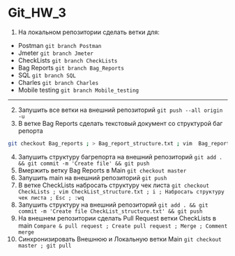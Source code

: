 # Git_HW_3
1. На локальном репозитории сделать ветки для:
- Postman `git branch Postman`
- Jmeter `git branch Jmeter`
- CheckLists `git branch CheckLists`
- Bag Reports `git branch Bag_Reports`
- SQL `git branch SQL`
- Charles `git branch Charles`
- Mobile testing `git branch Mobile_testing`
***
2. Запушить все ветки на внешний репозиторий `git push --all origin -u`
3. В ветке Bag Reports сделать текстовый документ со структурой баг репорта 
```sh
git checkout Bag_reports ; > Bag_report_structure.txt ; vim  Bag_report_structure.txt ; i ; Написать структуру баг репорта ; Esc ; :wq
```
4. Запушить структуру багрепорта на внешний репозиторий `git add . && git commit -m 'Create file' && git push`
5. Вмержить ветку Bag Reports в Main `git checkout master`
6. Запушить main на внешний репозиторий `git push`
7. В ветке CheckLists набросать структуру чек листа `git checkout CheckLists ; vim CheckList_structure.txt ; i ; Набросать структуру чек листа ; Esc ; :wq`
8. Запушить структуру на внешний репозиторий `git add . && git commit -m 'Create file CheckList_structure.txt' && git push`
9. На внешнем репозитории сделать Pull Request ветки CheckLists в main `Compare & pull request ; Create pull request ; Merge ; Comment merge`
10. Синхронизировать Внешнюю и Локальную ветки Main `git checkout master ; git pull`

